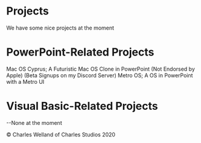 # Projects

We have some nice projects at the moment

# PowerPoint-Related Projects

Mac OS Cyprus; A Futuristic Mac OS Clone in PowerPoint (Not Endorsed by Apple) (Beta Signups on my Discord Server)
Metro OS; A OS in PowerPoint with a Metro UI

# Visual Basic-Related Projects
--None at the moment




© Charles Welland of Charles Studios 2020
